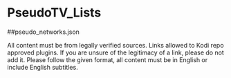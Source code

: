# PseudoTV_Lists

##pseudo_networks.json

All content must be from legally verified sources. Links allowed to Kodi repo approved plugins.
If you are unsure of the legitimacy of a link, please do not add it.
Please follow the given format, all content must be in English or include English subtitles. 
